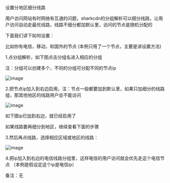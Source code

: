 设置分地区细分线路

用户访问网站有时网络有互通的问题，sharkcdn的分组解析可以细分线路，让用户访问自动走最优线路，线路不细分都加默认里，访问的节点是随机分配的

下面我们讲下如何设置：

比如你有电信，移动，和国外的节点 (本例只用了一个节点，主要是讲设置方法)

1.点分组解析，如下图点击分组名进入相应的分组

注：分组可以创建多个，不同的分组可分配不同的节点ip

![image](https://user-images.githubusercontent.com/90588289/133740000-b2bd8dae-dc54-46d1-92c2-470c343fdb7c.png)

2.把节点ip加入到右边启用，注：节点一般都要加到默认里，如果只加细分的线路组，那其他地区的线路用户会不能访问

![image](https://user-images.githubusercontent.com/90588289/133740016-967c5ba4-1916-4a83-98ff-5ea3fb88704b.png)

如下图ip已加到右边，就已经启用了

如果线路要再细分到地区，继续查看下面的步骤

3.然后再点线路，选择相应区域或地区的线路：

![image](https://user-images.githubusercontent.com/90588289/133740037-ba8bf41a-6c68-4b5d-83ad-4725c0cf0d63.png)

4.把ip加入到右边的电信线路分组里，这样电信的用户访问就会优先走这个电信节点 （本例是假设定这个ip是电信ip）

备注：无
